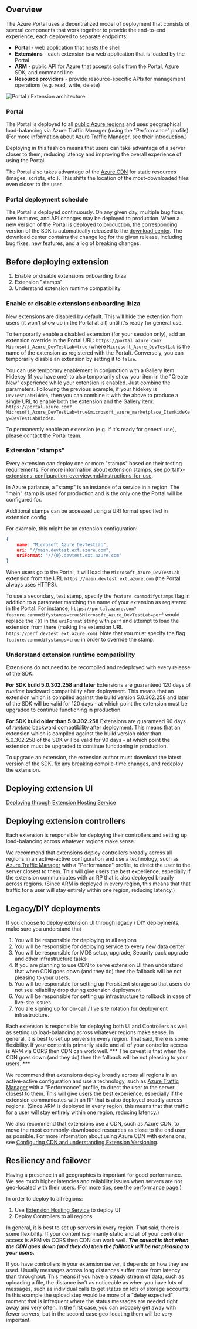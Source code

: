 
## Overview

The Azure Portal uses a decentralized model of deployment that consists of several components that work together to
provide the end-to-end experience, each deployed to separate endpoints:

- **Portal** \- web application that hosts the shell
- **Extensions** \- each extension is a web application that is loaded by the Portal
- **ARM** \- public API for Azure that accepts calls from the Portal, Azure SDK, and command line
- **Resource providers** \- provide resource-specific APIs for management operations (e.g. read, write, delete)

![Portal / Extension architecture][deployment-architecture]

### Portal

The Portal is deployed to all [public Azure regions](http://azure.microsoft.com/regions) and uses geographical
load-balancing via Azure Traffic Manager (using the "Performance" profile).
(For more information about Azure Traffic Manager, see their
[introduction](https://azure.microsoft.com/en-us/documentation/articles/traffic-manager-overview/).)

Deploying in this fashion means that users can take advantage of a server closer to them, reducing latency and improving
the overall experience of using the Portal.

The Portal also takes advantage of the [Azure CDN](https://azure.microsoft.com/en-us/documentation/articles/cdn-overview/)
for static resources (images, scripts, etc.). This shifts the location of the most-downloaded files even closer to the user.

### Portal deployment schedule

The Portal is deployed continuously. On any given day, multiple bug fixes, new features, and API changes may be deployed
to production. When a new version of the Portal is deployed to production, the corresponding version of the SDK is
automatically released to the [download center](downloads.md). The download center contains the change log for the given
release, including bug fixes, new features, and a log of breaking changes.

## Before deploying extension

1. Enable or disable extensions onboarding Ibiza
1. Extension "stamps"
1. Understand extension runtime compatibility

### Enable or disable extensions onboarding Ibiza
<!-- TODO:  Remove  the following section, because it has been replaced by portalfx-extensions-configuration-overview.md    
-->

New extensions are disabled by default. This will hide the extension from users (it won't show up in the Portal at all)
until it's ready for general use.

To temporarily enable a disabled extension (for your session only), add an extension override in the Portal URL:
`https://portal.azure.com?Microsoft_Azure_DevTestLab=true` (where `Microsoft_Azure_DevTestLab` is the name of the
extension as registered with the Portal). Conversely, you can temporarily disable an extension by setting it to `false`.
<!-- TODO:  Remove  the preceding section, because it has been replaced by portalfx-extensions-configuration-overview.md    
-->
<!-- TODO:  Remove  the following  section, because it has been replaced by portalfx-extensions-feature-flags-shell.md    
-->
You can use temporary enablement in conjunction with a Gallery Item Hidekey (if you have one) to also temporarily show
your item in the "Create New" experience while your extension is enabled. Just combine the parameters. Following the
previous example, if your hidekey is `DevTestLabHidden`, then you can combine it with the above to produce a single URL
to enable both the extension and the Gallery item:
`https://portal.azure.com?Microsoft_Azure_DevTestLab=true&microsoft_azure_marketplace_ItemHideKey=DevTestLabHidden`.
<!-- TODO:  Remove  the previous section, because it has been replaced by portalfx-extensions-feature-flags-shell.md    -->
To permanently enable an extension (e.g. if it's ready for general use), please contact the Portal team.

### Extension "stamps"

Every extension can deploy one or more "stamps" based on their testing requirements.  For more information about extension stamps, see [portalfx-extensions-configuration-overview.md#instructions-for-use](portalfx-extensions-configuration-overview.md#instructions-for-use). 
<!-- TODO:  Remove  the following  section, because it has been replaced by portalfx-extensions-configuration-overview.md    
-->

In Azure parlance, a "stamp" is an
instance of a service in a region. The "main" stamp is used for production and is the only one the Portal will be
configured for. 


Additional stamps can be accessed using a URI format specified in extension config.

For example, this might be an extension configuration:

```json
{
    name: "Microsoft_Azure_DevTestLab",
    uri: "//main.devtest.ext.azure.com",
    uriFormat: "//{0}.devtest.ext.azure.com"
}
```

When users go to the Portal, it will load the `Microsoft_Azure_DevTestLab` extension from the URL
`https://main.devtest.ext.azure.com` (the Portal always uses HTTPS).

To use a secondary, test stamp, specify the `feature.canmodifystamps` flag in addition to a parameter matching the name
of your extension as registered in the Portal. For instance,
`https://portal.azure.com?feature.canmodifystamps=true&Microsoft_Azure_DevTestLab=perf` would replace the `{0}` in the
`uriFormat` string with `perf` and attempt to load the extension from there (making the extension URL
`https://perf.devtest.ext.azure.com`). Note that you must specify the flag `feature.canmodifystamps=true` in order to
override the stamp.
<!-- TODO:  Remove  the preceding  section, because it has been replaced by portalfx-extensions-configuration-overview.md    
-->

### Understand extension runtime compatibility

Extensions do not need to be recompiled and redeployed with every release of the SDK.

**For SDK build 5.0.302.258 and later**
Extensions are guaranteed 120 days of *runtime* backward compatibility after deployment. This means that an extension
which is compiled against the build version 5.0.302.258 and later of the SDK will be valid for 120 days - at which point
the extension must be upgraded to continue functioning in production.

**For SDK build older than 5.0.302.258**
Extensions are guaranteed 90 days of *runtime* backward compatibility after deployment. This means that an extension
which is compiled against the build version older than 5.0.302.258 of the SDK will be valid for 90 days - at which point
the extension must be upgraded to continue functioning in production.

To upgrade an extension, the extension author must download the latest version of the SDK, fix any breaking compile-time
changes, and redeploy the extension.

## Deploying extension UI

[Deploying through Extension Hosting Service](top-extensions-hosting-service.md)

## Deploying extension controllers

Each extension is responsible for deploying their controllers and setting up load-balancing across whatever regions
make sense.

We recommend that extensions deploy controllers broadly across all regions in an active-active configuration and use a
technology, such as [Azure Traffic Manager](https://azure.microsoft.com/en-us/documentation/articles/traffic-manager-overview/)
with a "Performance" profile, to direct the user to the server closest to them. This will give users the best
experience, especially if the extension communicates with an RP that is also deployed broadly across regions. (Since ARM
is deployed in every region, this means that that traffic for a user will stay entirely within one region, reducing
latency.)

<!-- TODO:  deprecate the following section of this document by removing it.  It has been replaced by portalfx-extensions-custom-deployment.md -->

## Legacy/DIY deployments

If you choose to deploy extension UI through legacy / DIY deployments, make sure you understand that
1.	You will be responsible for deploying to all regions
1.	You will be responsible for deploying service to every new data center
1.	You will be responsible for MDS setup, upgrade, Security pack upgrade and other infrastructure tasks
1.	If you are planning to use CDN to serve extension UI then understand that when CDN goes down (and they do) then the fallback will be not pleasing to your users.
1.	You will be responsible for setting up Persistent storage so that users do not see reliability drop during extension deployment
1.	You will be responsible for setting up infrastructure to rollback in case of live-site issues
1.	You are signing up for on-call / live site rotation for deployment infrastructure.

Each extension is responsible for deploying both UI and Controllers as well as setting up load-balancing across whatever regions make sense.
In general, it is best to set up servers in every region. That said, there is some flexibility. If your content is primarily static and all of your controller access is ARM via CORS then CDN can work well. *** The caveat is that when the CDN goes down (and they do) then the fallback will be not pleasing to your users. ***

We recommend that extensions deploy  broadly across all regions in an active-active configuration and use a technology, such as [Azure Traffic Manager](https://azure.microsoft.com/en-us/documentation/articles/traffic-manager-overview/) with a "Performance" profile, to direct the user to the server closest to them. This will give users the best experience, especially if the extension communicates with an RP that is also deployed broadly across regions. (Since ARM is deployed in every region, this means that that traffic for a user will stay entirely within one region, reducing latency.)

We also recommend that extensions use a CDN, such as Azure CDN, to move the most commonly-downloaded resources as close to the end user as possible. For more information about using Azure CDN with extensions, see [Configuring CDN and understanding Extension Versioning](portalfx-cdn.md).
<!-- TODO:  deprecate the previous section of this document by removing it.  It has been replaced by portalfx-extensions-custom-deployment.md -->

## Resiliency and failover

Having a presence in all geographies is important for good performance.
We see much higher latencies and reliability issues when servers are not geo-located with their users.
(For more tips, see the [performance page](portalfx-performance-overview.md).)

In order to deploy to all regions:
1.	Use [Extension Hosting Service](top-extensions-hosting-service.md) to deploy UI
1.	Deploy Controllers to all regions

In general, it is best to set up servers in every region.
That said, there is some flexibility.
If your content is primarily static and all of your controller access is ARM via CORS then CDN can work well.
***The caveat is that when the CDN goes down (and they do) then the fallback will be not pleasing to your users.***

If you have controllers in your extension server, it depends on how they are used.
Usually messages across long distances suffer more from latency than throughput.
This means if you have a steady stream of data, such as uploading a file, the distance isn’t as noticeable as when you have lots of messages, such as individual calls to get status on lots of storage accounts.
In this example the upload step would be more of a "delay expected" moment that is infrequent where the status messages are needed right away and very often.
In the first case, you can probably get away with fewer servers, but in the second case geo-locating them will be very important.

[deployment-architecture]: ../media/portalfx-custom-extensions-deployment/deployment.png
<!-- TODO:  add "hotfix" info here for when developers need to walk their code into the 4 environments instead of waiting for the automated processes.-->
